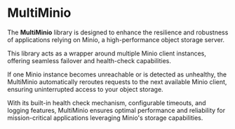 # MultiMinio

The **MultiMinio** library is designed to enhance the resilience and robustness of applications relying on Minio, a high-performance object storage server.

This library acts as a wrapper around multiple Minio client instances, offering seamless failover and health-check capabilities.

If one Minio instance becomes unreachable or is detected as unhealthy, the MultiMinio automatically reroutes requests to the next available Minio client,
ensuring uninterrupted access to your object storage.

With its built-in health check mechanism, configurable timeouts, and logging features, MultiMinio ensures optimal performance and reliability for
mission-critical applications leveraging Minio's storage capabilities.

